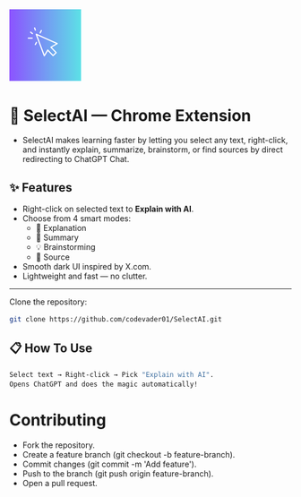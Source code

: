  ![logo](https://github.com/codevader01/SelectAI/blob/main/assests/logo128.png)
 ---
# 🧠 SelectAI — Chrome Extension

- SelectAI makes learning faster by letting you select any text, right-click, and instantly explain, summarize, brainstorm, or find sources by direct redirecting to ChatGPT Chat.

## ✨ Features
- Right-click on selected text to **Explain with AI**.
- Choose from 4 smart modes:  
  - 🧠 Explanation
  - 📝 Summary
  - 💡 Brainstorming
  - 🔗 Source
- Smooth dark UI inspired by X.com.
- Lightweight and fast — no clutter.
---
Clone the repository:
  ```bash
git clone https://github.com/codevader01/SelectAI.git
  ```
## 📋 How To Use
```bash
Select text → Right-click → Pick "Explain with AI".
Opens ChatGPT and does the magic automatically!
 ```


# Contributing
- Fork the repository.
- Create a feature branch (git checkout -b feature-branch).
- Commit changes (git commit -m 'Add feature').
- Push to the branch (git push origin feature-branch).
- Open a pull request.
